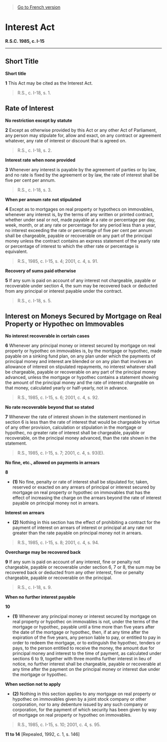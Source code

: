 > [Go to French version](/fr/Lois/Lois%20révisées%20du%20Canada/I/I-15.md)

# Interest Act

**R.S.C. 1985, c. I-15**


----------



## Short Title



**Short title**

**1** This Act may be cited as the Interest Act.
> R.S., c. I-18, s. 1.





## Rate of Interest



**No restriction except by statute**

**2** Except as otherwise provided by this Act or any other Act of Parliament, any person may stipulate for, allow and exact, on any contract or agreement whatever, any rate of interest or discount that is agreed on.
> R.S., c. I-18, s. 2.





**Interest rate when none provided**

**3** Whenever any interest is payable by the agreement of parties or by law, and no rate is fixed by the agreement or by law, the rate of interest shall be five per cent per annum.
> R.S., c. I-18, s. 3.





**When per annum rate not stipulated**

**4** Except as to mortgages on real property or hypothecs on immovables, whenever any interest is, by the terms of any written or printed contract, whether under seal or not, made payable at a rate or percentage per day, week, month, or at any rate or percentage for any period less than a year, no interest exceeding the rate or percentage of five per cent per annum shall be chargeable, payable or recoverable on any part of the principal money unless the contract contains an express statement of the yearly rate or percentage of interest to which the other rate or percentage is equivalent.
> R.S., 1985, c. I-15, s. 4; 2001, c. 4, s. 91.





**Recovery of sums paid otherwise**

**5** If any sum is paid on account of any interest not chargeable, payable or recoverable under section 4, the sum may be recovered back or deducted from any principal or interest payable under the contract.
> R.S., c. I-18, s. 5.





## Interest on Moneys Secured by Mortgage on Real Property or Hypothec on Immovables



**No interest recoverable in certain cases**

**6** Whenever any principal money or interest secured by mortgage on real property or hypothec on immovables is, by the mortgage or hypothec, made payable on a sinking fund plan, on any plan under which the payments of principal money and interest are blended or on any plan that involves an allowance of interest on stipulated repayments, no interest whatever shall be chargeable, payable or recoverable on any part of the principal money advanced, unless the mortgage or hypothec contains a statement showing the amount of the principal money and the rate of interest chargeable on that money, calculated yearly or half-yearly, not in advance.
> R.S., 1985, c. I-15, s. 6; 2001, c. 4, s. 92.





**No rate recoverable beyond that so stated**

**7** Whenever the rate of interest shown in the statement mentioned in section 6 is less than the rate of interest that would be chargeable by virtue of any other provision, calculation or stipulation in the mortgage or hypothec, no greater rate of interest shall be chargeable, payable or recoverable, on the principal money advanced, than the rate shown in the statement.
> R.S., 1985, c. I-15, s. 7; 2001, c. 4, s. 93(E).





**No fine, etc., allowed on payments in arrears**

**8** 

- **(1)** No fine, penalty or rate of interest shall be stipulated for, taken, reserved or exacted on any arrears of principal or interest secured by mortgage on real property or hypothec on immovables that has the effect of increasing the charge on the arrears beyond the rate of interest payable on principal money not in arrears.

**Interest on arrears**

- **(2)** Nothing in this section has the effect of prohibiting a contract for the payment of interest on arrears of interest or principal at any rate not greater than the rate payable on principal money not in arrears.
> R.S., 1985, c. I-15, s. 8; 2001, c. 4, s. 94.





**Overcharge may be recovered back**

**9** If any sum is paid on account of any interest, fine or penalty not chargeable, payable or recoverable under section 6, 7 or 8, the sum may be recovered back or deducted from any other interest, fine or penalty chargeable, payable or recoverable on the principal.
> R.S., c. I-18, s. 9.





**When no further interest payable**

**10** 

- **(1)** Whenever any principal money or interest secured by mortgage on real property or hypothec on immovables is not, under the terms of the mortgage or hypothec, payable until a time more than five years after the date of the mortgage or hypothec, then, if at any time after the expiration of the five years, any person liable to pay, or entitled to pay in order to redeem the mortgage, or to extinguish the hypothec, tenders or pays, to the person entitled to receive the money, the amount due for principal money and interest to the time of payment, as calculated under sections 6 to 9, together with three months further interest in lieu of notice, no further interest shall be chargeable, payable or recoverable at any time after the payment on the principal money or interest due under the mortgage or hypothec.

**When section not to apply**

- **(2)** Nothing in this section applies to any mortgage on real property or hypothec on immovables given by a joint stock company or other corporation, nor to any debenture issued by any such company or corporation, for the payment of which security has been given by way of mortgage on real property or hypothec on immovables.
> R.S., 1985, c. I-15, s. 10; 2001, c. 4, s. 95.




**11 to 14** [Repealed, 1992, c. 1, s. 146]


